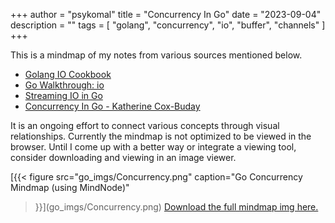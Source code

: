 +++
author = "psykomal"
title = "Concurrency In Go"
date = "2023-09-04"
description = ""
tags = [
    "golang", "concurrency", "io", "buffer", "channels"
]
+++


This is a mindmap of my notes from various sources mentioned below. 
- [Golang IO Cookbook](https://jesseduffield.com/Golang-IO-Cookbook/)
- [Go Walkthrough: io](https://www.gobeyond.dev/io/)
- [Streaming IO in Go](https://medium.com/learning-the-go-programming-language/streaming-io-in-go-d93507931185)
- [Concurrency In Go - Katherine Cox-Buday](https://www.oreilly.com/library/view/concurrency-in-go/9781491941294/)


It is an ongoing effort to connect various concepts through visual relationships. Currently the mindmap is not optimized to be viewed in the browser. Until I come up with a better way or integrate a viewing tool, consider downloading and viewing in an image viewer.


[{{< figure
		  src="go_imgs/Concurrency.png"
		  caption="Go Concurrency Mindmap (using MindNode)"
>}}](go_imgs/Concurrency.png)
[Download the full mindmap img here.](go_imgs/Concurrency.png)